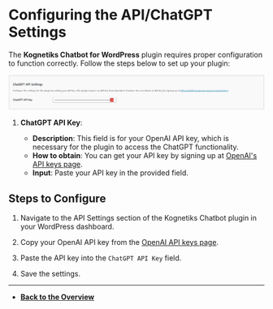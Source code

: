 # Configuring the API/ChatGPT Settings

The **Kognetiks Chatbot for WordPress** plugin requires proper configuration to function correctly. Follow the steps below to set up your plugin:

![ChatGPT API](api-chatgpt-api-settings.png)

1. **ChatGPT API Key**:

   - **Description**: This field is for your OpenAI API key, which is necessary for the plugin to access the ChatGPT functionality.
   - **How to obtain**: You can get your API key by signing up at [OpenAI's API keys page](https://platform.openai.com/account/api-keys).
   - **Input**: Paste your API key in the provided field.


## Steps to Configure

1. Navigate to the API Settings section of the Kognetiks Chatbot plugin in your WordPress dashboard.

2. Copy your OpenAI API key from the [OpenAI API keys page](https://platform.openai.com/account/api-keys).

3. Paste the API key into the `ChatGPT API Key` field.

4. Save the settings.

---

- **[Back to the Overview](/overview.md)**
